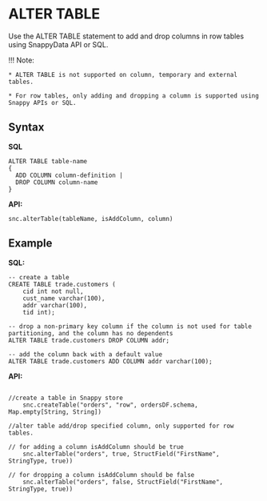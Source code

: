 # ALTER TABLE

Use the ALTER TABLE statement to add and drop columns in row tables using SnappyData API or SQL.

!!! Note: 

	* ALTER TABLE is not supported on column, temporary and external tables.

	* For row tables, only adding and dropping a column is supported using Snappy APIs or SQL.

## Syntax

**SQL**
```
ALTER TABLE table-name
{
  ADD COLUMN column-definition |
  DROP COLUMN column-name
}

```

**API:**
```
snc.alterTable(tableName, isAddColumn, column)

```

## Example

**SQL:**

```
-- create a table
CREATE TABLE trade.customers (
    cid int not null,
    cust_name varchar(100),
    addr varchar(100),
    tid int);

-- drop a non-primary key column if the column is not used for table partitioning, and the column has no dependents
ALTER TABLE trade.customers DROP COLUMN addr;

-- add the column back with a default value
ALTER TABLE trade.customers ADD COLUMN addr varchar(100);
```

**API:**

```

//create a table in Snappy store
	snc.createTable("orders", "row", ordersDF.schema, Map.empty[String, String])

//alter table add/drop specified column, only supported for row tables.

// for adding a column isAddColumn should be true
	snc.alterTable("orders", true, StructField("FirstName", StringType, true))

// for dropping a column isAddColumn should be false
	snc.alterTable("orders", false, StructField("FirstName", StringType, true))
```


